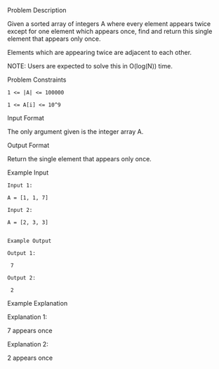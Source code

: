 Problem Description

Given a sorted array of integers A where every element appears twice except for one element which appears once, find and return this single element that appears only once.

Elements which are appearing twice are adjacent to each other.

NOTE: Users are expected to solve this in O(log(N)) time.



Problem Constraints

    1 <= |A| <= 100000
    
    1 <= A[i] <= 10^9



Input Format

The only argument given is the integer array A.



Output Format

Return the single element that appears only once.



Example Input
    
    Input 1:
    
    A = [1, 1, 7]
    
    Input 2:
    
    A = [2, 3, 3]
    
    
    Example Output
    
    Output 1:
    
     7
    
    Output 2:
    
     2


Example Explanation

Explanation 1:

 7 appears once

Explanation 2:

 2 appears once
 